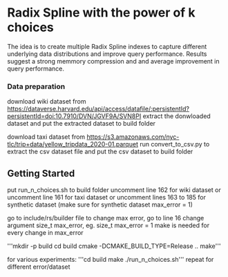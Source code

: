 # Radix Spline with the power of k choices
The idea is to create multiple Radix Spline indexes to capture different underlying data distributions and improve query performance.
Results suggest a strong memmory compression and and average improvement in query performance.





### Data preparation

download wiki dataset from
https://dataverse.harvard.edu/api/access/datafile/:persistentId?persistentId=doi:10.7910/DVN/JGVF9A/SVN8PI
extract the donwloaded dataset
and put the extracted dataset to build folder

download taxi dataset from https://s3.amazonaws.com/nyc-tlc/trip+data/yellow_tripdata_2020-01.parquet
run convert_to_csv.py to extract the csv dataset file
and put the csv dataset to build folder

## Getting Started

put run_n_choices.sh to build folder
uncomment line 162 for wiki dataset
or uncomment line 161 for taxi dataset
or uncomment lines 163 to 185 for synthetic dataset
(make sure for synthetic dataset max_error = 1)

go to include/rs/builder file to change max error, 
go to line 16
change argument size_t max_error, eg. size_t max_error = 1
make is needed for every change in max_error

'''mkdir -p build
cd build
cmake -DCMAKE_BUILD_TYPE=Release ..
make'''

for various experiments:
 '''cd build
 make
 ./run_n_choices.sh'''
 repeat for different error/dataset

